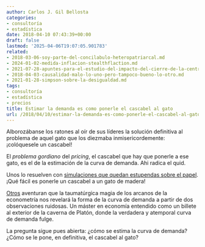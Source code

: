 ```yaml
---
author: Carlos J. Gil Bellosta
categories:
- consultoría
- estadística
date: 2018-04-10 07:43:39+00:00
draft: false
lastmod: '2025-04-06T19:07:05.901783'
related:
- 2018-03-06-soy-parte-del-concilabulo-heteropatriarcal.md
- 2024-01-02-medida-inflacion-stealthflaction.md
- 2021-07-28-apuntes-para-el-estudio-del-impacto-del-cierre-de-la-central-nuclear-de-garona-en-el-precio-de-la-electricidad-en-espana.md
- 2018-04-03-causalidad-malo-lo-uno-pero-tampoco-bueno-lo-otro.md
- 2021-01-28-simpson-sobre-la-desigualdad.md
tags:
- consultoría
- estadística
- precios
title: Estimar la demanda es como ponerle el cascabel al gato
url: /2018/04/10/estimar-la-demanda-es-como-ponerle-el-cascabel-al-gato/
---
```


Alborozábanse los ratones al oír de sus líderes la solución definitiva al problema de aquel gato que los diezmaba inmisericordemente: ¡colóquesele un cascabel!

El _problema gordiano_ del _pricing_, el cascabel que hay que ponerle a ese gato, es el de la estimación de la curva de demanda. Ahi radica el quid.

Unos lo resuelven con [simulaciones que quedan estupendas sobre el papel](https://insightr.wordpress.com/2017/08/27/pricing-optimization-how-to-find-the-price-that-maximizes-your-profit/). ¡Qué fácil es ponerle un cascabel a un gato de madera!

[Otros](https://datanalytics.com/2018/04/03/causalidad-malo-lo-uno-pero-tampoco-bueno-lo-otro/) aventuran que la taumatúrgica magia de los arcanos de la econometría nos revelará la forma de la curva de demanda a partir de dos observaciones ruidosas. Un máster en economía entendido como un billete al exterior de la caverna de Platón, donde la verdadera y atemporal curva de demanda fulge.

La pregunta sigue pues abierta: ¿cómo se estima la curva de demanda? ¿Cómo se le pone, en definitiva, el cascabel al gato?